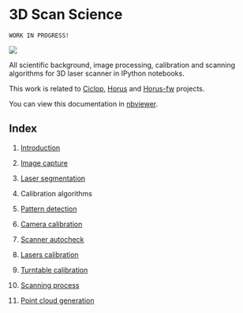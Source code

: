 # 3D Scan Science

```
WORK IN PROGRESS!
```

![][3d-scan-science]

All scientific background, image processing, calibration and scanning algorithms for 3D laser scanner in IPython notebooks.

This work is related to [Ciclop](https://github.com/bqlabs/ciclop), [Horus](https://github.com/bqlabs/horus) and [Horus-fw](https://github.com/bqlabs/horus-fw) projects.

You can view this documentation in [nbviewer](http://nbviewer.ipython.org/github/Jesus89/3DScanScience/tree/master/notebooks/).

## Index

 1. [Introduction](http://nbviewer.ipython.org/github/Jesus89/3DScanScience/blob/master/notebooks/1.%20Introduction.ipynb)

 2. [Image capture](http://nbviewer.ipython.org/github/Jesus89/3DScanScience/blob/master/notebooks/2.%20Image%20capture.ipynb)

 3. [Laser segmentation](http://nbviewer.ipython.org/github/Jesus89/3DScanScience/blob/master/notebooks/3.%20Laser%20segmentation.ipynb)

 4. Calibration algorithms

  1. [Pattern detection](http://nbviewer.ipython.org/github/Jesus89/3DScanScience/blob/master/notebooks/4.1.%20Pattern%20detection.ipynb)

  2. [Camera calibration](http://nbviewer.ipython.org/github/Jesus89/3DScanScience/blob/master/notebooks/4.2.%20Camera%20calibration.ipynb)

  3. [Scanner autocheck](http://nbviewer.ipython.org/github/Jesus89/3DScanScience/blob/master/notebooks/4.3.%20Scanner%20autocheck.ipynb)

  4. [Lasers calibration](http://nbviewer.ipython.org/github/Jesus89/3DScanScience/blob/master/notebooks/4.4.%20Laser%20calibration.ipynb)

  5. [Turntable calibration](http://nbviewer.ipython.org/github/Jesus89/3DScanScience/blob/master/notebooks/4.5.%20Turntable%20calibration.ipynb)

 5. [Scanning process](http://nbviewer.ipython.org/github/Jesus89/3DScanScience/blob/master/notebooks/5.%20Scanning%20process.ipynb)

 6. [Point cloud generation](http://nbviewer.ipython.org/github/Jesus89/3DScanScience/blob/master/notebooks/6.%20Point%20cloud%20generation.ipynb)

[3d-scan-science]: /notebooks/images/3DScanScience.jpg
